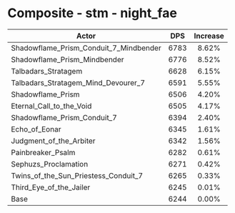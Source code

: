 # Composite - stm - night_fae
| Actor | DPS | Increase |
|---|:---:|:---:|
|Shadowflame_Prism_Conduit_7_Mindbender|6783|8.62%|
|Shadowflame_Prism_Mindbender|6776|8.52%|
|Talbadars_Stratagem|6628|6.15%|
|Talbadars_Stratagem_Mind_Devourer_7|6591|5.55%|
|Shadowflame_Prism|6506|4.20%|
|Eternal_Call_to_the_Void|6505|4.17%|
|Shadowflame_Prism_Conduit_7|6394|2.40%|
|Echo_of_Eonar|6345|1.61%|
|Judgment_of_the_Arbiter|6342|1.56%|
|Painbreaker_Psalm|6282|0.61%|
|Sephuzs_Proclamation|6271|0.42%|
|Twins_of_the_Sun_Priestess_Conduit_7|6265|0.33%|
|Third_Eye_of_the_Jailer|6245|0.01%|
|Base|6244|0.00%|
